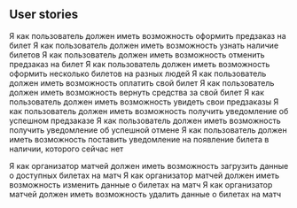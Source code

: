 ## User stories
Я как пользователь должен иметь возможность оформить предзаказ на билет
Я как пользователь должен иметь возможность узнать наличие билетов
Я как пользователь должен иметь возможность отменить предзаказ на билет
Я как пользователь должен иметь возможность оформить несколько билетов на разных людей
Я как пользователь должен иметь возможность оплатить свой билет
Я как пользователь должен иметь возможность вернуть средства за свой билет
Я как пользователь должен иметь возможность увидеть свои предзаказы
Я как пользователь должен иметь возможность получить уведомление об успешном предзаказе
Я как пользователь должен иметь возможность получить уведомление об успешной отмене
Я как пользователь должен иметь возможность поставить уведомление на появление билета в наличии, которого сейчас нет

Я как организатор матчей должен иметь возможность загрузить данные о доступных билетах на матч
Я как организатор матчей должен иметь возможность изменить данные о билетах на матч
Я как организатор матчей должен иметь возможность удалить данные о билетах на матч






